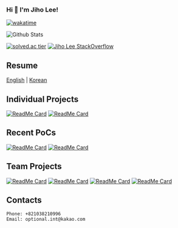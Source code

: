 ### Hi 👋 I'm Jiho Lee!

[![wakatime](https://wakatime.com/badge/user/9de25f4f-c88f-4413-beaa-30045b830f19.svg)](https://wakatime.com/@9de25f4f-c88f-4413-beaa-30045b830f19)

![Github Stats](https://github-readme-stats.vercel.app/api?username=DPS0340&show_icons=true&theme=dracula)

[![solved.ac tier](http://mazassumnida.wtf/api/v2/generate_badge?boj=a891)](https://solved.ac/a891) [![Jiho Lee StackOverflow](https://github-readme-stackoverflow.vercel.app/?userID=11853111&layout=compact&theme=dark)](https://stackoverflow.com/users/11853111/jiho-lee)

## Resume
[English](https://jiho-lee.notion.site/Jiho-Lee-810bfaae29d049babe2223afe8c54d9a) | [Korean](https://jiho-lee.notion.site/jiho-lee-e364b40b7e1f46648c5144b3be1d7f5d)

## Individual Projects
[![ReadMe Card](https://github-readme-stats.vercel.app/api/pin/?username=dps0340&repo=YTStream&theme=dracula)](https://github.com/DPS0340/YTStream) [![ReadMe Card](https://github-readme-stats.vercel.app/api/pin/?username=dps0340&repo=ExpoCrudBoard&theme=dracula)](https://github.com/DPS0340/ExpoCrudBoard)

## Recent PoCs

[![ReadMe Card](https://github-readme-stats.vercel.app/api/pin/?username=dps0340&repo=acorn-random&theme=dracula)](https://github.com/DPS0340/acorn-random) [![ReadMe Card](https://github-readme-stats.vercel.app/api/pin/?username=dps0340&repo=params-to-querydsl-example&theme=dracula)](https://github.com/DPS0340/params-to-querydsl-example)

## Team Projects

[![ReadMe Card](https://github-readme-stats.vercel.app/api/pin/?username=DPS0340&repo=DjangoCRUDBoard&theme=dracula)](https://github.com/DPS0340/DjangoCRUDBoard)
[![ReadMe Card](https://github-readme-stats.vercel.app/api/pin/?username=Lenend-KPU&repo=LBS-Platform&theme=dracula)](https://github.com/Lenend-KPU/LBS-Platform)
[![ReadMe Card](https://github-readme-stats.vercel.app/api/pin/?username=Join2Gather&repo=WeMeet&theme=dracula)](https://github.com/Join2Gather/WeMeet)
[![ReadMe Card](https://github-readme-stats.vercel.app/api/pin/?username=TeamE9uana&repo=DeepMush&theme=dracula)](https://github.com/TeamE9uana/DeepMush)

## Contacts

```
Phone: +821038210996
Email: optional.int@kakao.com
```
